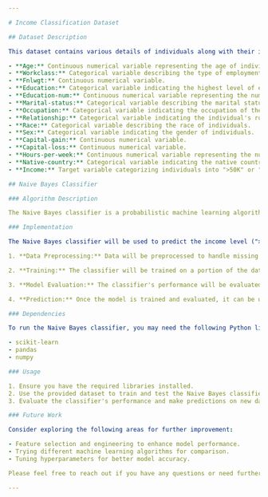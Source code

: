 ```yaml
---

# Income Classification Dataset

## Dataset Description

This dataset contains various details of individuals along with their income levels classified as either greater than 50K or less than or equal to 50K. Below are the attributes present in the dataset:

- **Age:** Continuous numerical variable representing the age of individuals.
- **Workclass:** Categorical variable describing the type of employment, including options like Private, Self-employed, Government positions, and more.
- **Fnlwgt:** Continuous numerical variable.
- **Education:** Categorical variable indicating the highest level of education attained, ranging from Preschool to Doctorate.
- **Education-num:** Continuous numerical variable representing the numerical equivalent of education levels.
- **Marital-status:** Categorical variable describing the marital status of individuals.
- **Occupation:** Categorical variable indicating the occupation of the individuals.
- **Relationship:** Categorical variable indicating the individual's role in relationships.
- **Race:** Categorical variable describing the race of individuals.
- **Sex:** Categorical variable indicating the gender of individuals.
- **Capital-gain:** Continuous numerical variable.
- **Capital-loss:** Continuous numerical variable.
- **Hours-per-week:** Continuous numerical variable representing the number of hours worked per week.
- **Native-country:** Categorical variable indicating the native country of individuals.
- **Income:** Target variable categorizing individuals into ">50K" or "<=50K" income groups.

## Naive Bayes Classifier

### Algorithm Description

The Naive Bayes classifier is a probabilistic machine learning algorithm commonly used for classification tasks. It is based on Bayes' theorem and assumes that the features are conditionally independent given the class label, which simplifies the calculation of class probabilities.

### Implementation

The Naive Bayes classifier will be used to predict the income level (">50K" or "<=50K") based on the provided dataset attributes. The steps for implementation are as follows:

1. **Data Preprocessing:** Data will be preprocessed to handle missing values, encode categorical variables, and scale/normalize numerical features if necessary.

2. **Training:** The classifier will be trained on a portion of the dataset, typically using a training-validation split.

3. **Model Evaluation:** The classifier's performance will be evaluated using various metrics such as accuracy, precision, recall, and F1-score.

4. **Prediction:** Once the model is trained and evaluated, it can be used to predict the income levels of new, unseen data.

### Dependencies

To run the Naive Bayes classifier, you may need the following Python libraries:

- scikit-learn
- pandas
- numpy

### Usage

1. Ensure you have the required libraries installed.
2. Use the provided dataset to train and test the Naive Bayes classifier.
3. Evaluate the classifier's performance and make predictions on new data.

### Future Work

Consider exploring the following areas for further improvement:

- Feature selection and engineering to enhance model performance.
- Trying different machine learning algorithms for comparison.
- Tuning hyperparameters for better model accuracy.

Please feel free to reach out if you have any questions or need further assistance with the dataset or implementation of the Naive Bayes classifier.

---
```

